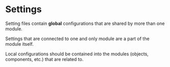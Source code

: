 # Settings

Setting files contain **global** configurations that are shared by more than
one module.

Settings that are connected to one and only module are a part of the module
itself.

Local configurations should be contained into the modules (objects,
components, etc.) that are related to.
